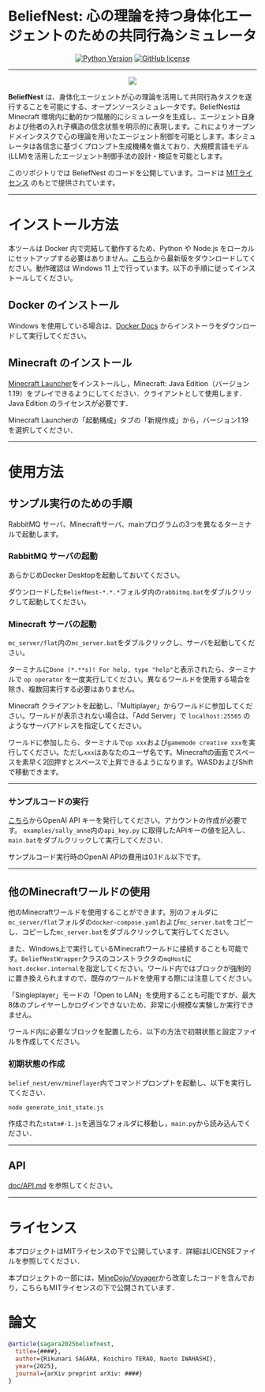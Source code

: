 # BeliefNest: 心の理論を持つ身体化エージェントのための共同行為シミュレータ

<div align="center">

<!--[\[Arxiv\]]()-->

[![Python Version](https://img.shields.io/badge/Python-3.9-blue.svg)](https://github.com/sagara-r/BeliefNest)
[![GitHub license](https://img.shields.io/badge/License-MIT-yellow.svg)](https://github.com/sagara-r/BeliefNest/blob/main/LICENSE)

---

![](images/overview.png)

</div>

**BeliefNest** は、身体化エージェントが心の理論を活用して共同行為タスクを遂行することを可能にする、オープンソースシミュレータです。BeliefNestは Minecraft 環境内に動的かつ階層的にシミュレータを生成し、エージェント自身および他者の入れ子構造の信念状態を明示的に表現します。これによりオープンドメインタスクで心の理論を用いたエージェント制御を可能とします。本シミュレータは各信念に基づくプロンプト生成機構を備えており、大規模言語モデル(LLM)を活用したエージェント制御手法の設計・検証を可能とします。

このリポジトリでは BeliefNest のコードを公開しています。コードは [MITライセンス](LICENSE) のもとで提供されています。

---

# インストール方法

本ツールは Docker 内で完結して動作するため、Python や Node.js をローカルにセットアップする必要はありません。[こちら](https://github.com/sagara-r/BeliefNest/releases)から最新版をダウンロードしてください。動作確認は Windows 11 上で行っています。以下の手順に従ってインストールしてください。

## Docker のインストール

Windows を使用している場合は、[Docker Docs](https://docs.docker.com/desktop/setup/install/windows-install/) からインストーラをダウンロードして実行してください。

## Minecraft のインストール

[Minecraft Launcher](https://www.minecraft.net/)をインストールし，Minecraft: Java Edition（バージョン1.19）をプレイできるようにしてください．クライアントとして使用します．Java Edition のライセンスが必要です．

Minecraft Launcherの「起動構成」タブの「新規作成」から，バージョン1.19 を選択してください．

---

# 使用方法

## サンプル実行のための手順
RabbitMQ サーバ、Minecraftサーバ、mainプログラムの3つを異なるターミナルで起動します。

### RabbitMQ サーバの起動

あらかじめDocker Desktopを起動しておいてください。

ダウンロードした`BeliefNest-*.*.*`フォルダ内の`rabbitmq.bat`をダブルクリックして起動してください。

### Minecraft サーバの起動

`mc_server/flat`内の`mc_server.bat`をダブルクリックし、サーバを起動してください。

ターミナルに`Done (*.**s)! For help, type "help"`と表示されたら、ターミナルで `op operator` を一度実行してください。異なるワールドを使用する場合を除き、複数回実行する必要はありません。

Minecraft クライアントを起動し、「Multiplayer」からワールドに参加してください。ワールドが表示されない場合は、「Add Server」で `localhost:25565` のようなサーバアドレスを指定してください。

ワールドに参加したら、ターミナルで`op xxx`および`gamemode creative xxx`を実行してください。ただし`xxx`はあなたのユーザ名です。Minecraftの画面でスペースを素早く2回押すとスペースで上昇できるようになります。WASDおよびShiftで移動できます。

---

### サンプルコードの実行

[こちら](https://platform.openai.com/api-keys)からOpenAI API キーを発行してください。アカウントの作成が必要です。
`examples/sally_anne`内の`api_key.py` に取得したAPIキーの値を記入し、`main.bat`をダブルクリックして実行してください．

サンプルコード実行時のOpenAI APIの費用は0.1ドル以下です。

---

## 他のMinecraftワールドの使用

他のMinecraftワールドを使用することができます。別のフォルダに`mc_server/flat`フォルダの`docker-compose.yaml`および`mc_server.bat`をコピーし、コピーした`mc_server.bat`をダブルクリックして実行してください。

また、Windows上で実行しているMinecraftワールドに接続することも可能です。`BeliefNestWrapper`クラスのコンストラクタの`mqHost`に`host.docker.internal`を指定してください。ワールド内ではブロックが強制的に置き換えられますので、既存のワールドを使用する際には注意してください。

「Singleplayer」モードの「Open to LAN」を使用することも可能ですが、最大8体のプレイヤーしかログインできないため、非常に小規模な実験しか実行できません。

ワールド内に必要なブロックを配置したら、以下の方法で初期状態と設定ファイルを作成してください。

### 初期状態の作成

`belief_nest/env/mineflayer`内でコマンドプロンプトを起動し、以下を実行してください．
```
node generate_init_state.js
```

作成された`state#-1.js`を適当なフォルダに移動し，`main.py`から読み込んでください．

---

## API

[doc/API.md](doc/API_jp.md) を参照してください。

---

# ライセンス

本プロジェクトはMITライセンスの下で公開しています．詳細はLICENSEファイルを参照してください．

本プロジェクトの一部には，[MineDojo/Voyager](https://github.com/MineDojo/Voyager)から改変したコードを含んでおり，こちらもMITライセンスの下で公開されています．

# 論文

```bibtex
@article{sagara2025beliefnest,
  title={####},
  author={Rikunari SAGARA, Koichiro TERAO, Naoto IWAHASHI},
  year={2025},
  journal={arXiv preprint arXiv: ####}
}
```
